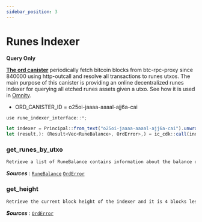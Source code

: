 ```yaml
---
sidebar_position: 3
---
```


# Runes Indexer
**Query Only**

**[The ord canister](https://github.com/octopus-network/ord-canister)** periodically fetch bitcoin blocks from btc-rpc-proxy since 840000 using http-outcall and resolve all transactions to runes utxos. The main purpose of this canister is providing an online decentralized runes indexer for querying all etched runes assets given a utxo. See how it is used in [Omnity](https://github.com/octopus-network/omnity-interoperability/blob/main/customs/oracle_canister/src/oracle.rs#L26).

- ORD_CANISTER_ID = o25oi-jaaaa-aaaal-ajj6a-cai

```jsx title="Rust Usage Example:"
use rune_indexer_interface::*;

let indexer = Principal::from_text("o25oi-jaaaa-aaaal-ajj6a-cai").unwrap();
let (result,): (Result<Vec<RuneBalance>, OrdError>,) = ic_cdk::call(indexer, "get_runes_by_utxo", ("ee8345590d85047c66a0e131153e5202b9bda3990bd07decd9df0a9bb2589348", 0)).await.unwrap();
```

### get_runes_by_utxo
```md title="get_runes_by_utxo(txid: String, vout: u32) -> Result<Vec<RuneBalance>, OrdError>"
Retrieve a list of RuneBalance contains information about the balance of the runes associated with a particular utxo from the vout and txid.
```
***Sources*** : 
[`RuneBalance`](https://github.com/octopus-network/ord-canister/blob/master/src/index/entry.rs#L15)
[`OrdError`](https://github.com/octopus-network/ord-canister/blob/master/src/lib.rs#L40)

### get_height
```md title="get_height() -> Result<(u32, String), OrdError>"
Retrieve the current block height of the indexer and it is 4 blocks less than the latest height on the bitcoin chain.
```
***Sources*** : [`OrdError`](https://github.com/octopus-network/ord-canister/blob/master/src/lib.rs#L40)
